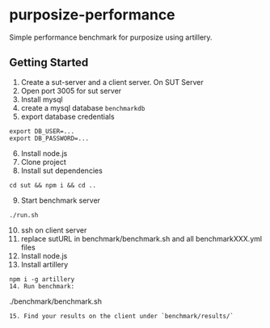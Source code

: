 # purposize-performance
Simple performance benchmark for purposize using artillery.

## Getting Started
1. Create a sut-server and a client server.
On SUT Server
2. Open port 3005 for sut server
3. Install mysql
4. create a mysql database `benchmarkdb`
5. export database credentials
```
export DB_USER=...
export DB_PASSWORD=...
```
6. Install node.js
7. Clone project
8. Install sut dependencies
```
cd sut && npm i && cd ..
```
9. Start benchmark server
```
./run.sh
```
10. ssh on client server
11. replace sutURL in benchmark/benchmark.sh and all benchmarkXXX.yml files
12. Install node.js
13. Install artillery
```
npm i -g artillery
14. Run benchmark: 
```
./benchmark/benchmark.sh
```
15. Find your results on the client under `benchmark/results/`
